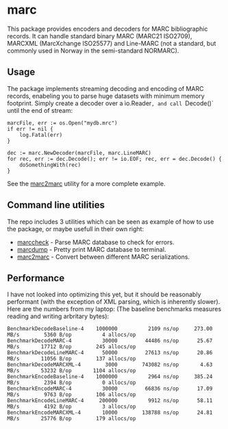 # marc

This package provides encoders and decoders for MARC bibliographic records. It can handle standard binary MARC (MARC21 ISO2709), MARCXML (MarcXchange ISO25577) and Line-MARC (not a standard, but commonly used in Norway in the semi-standard NORMARC).

## Usage 

The package implements streaming decoding and encoding of MARC records, enabeling you to parse huge datasets with minimum memory footprint. Simply create a decoder over a ìo.Reader`, and call `Decode()` until the end of stream:

```
marcFile, err := os.Open("mydb.mrc")
if err != nil {
	log.Fatal(err)
}

dec := marc.NewDecoder(marcFile, marc.LineMARC)
for rec, err := dec.Decode(); err != io.EOF; rec, err = dec.Decode() {
	doSomethingWith(rec)
}
```

See the [marc2marc](cmd/marc2marc) utility for a more complete example.

## Command line utilities

The repo includes 3 utilities which can be seen as example of how to use the package, or maybe usefull in their own right:

* [marccheck](cmd/marccheck) - Parse MARC database to check for errors.
* [marcdump](cmd/marcdump) - Pretty print MARC database to terminal.
* [marc2marc](cmd/marc2marc) - Convert between different MARC serializations.

## Performance

I have not looked into optimizing this yet, but it should be reasonably performant (with the exception of XML parsing, which is inherently slower). Here are the numbers from my laptop: (The baseline benchmarks measures reading and writing arbritary bytes):

```
BenchmarkDecodeBaseline-4	 1000000	      2109 ns/op	 273.00 MB/s	    5360 B/op	       4 allocs/op
BenchmarkDecodeMARC-4    	   30000	     44486 ns/op	  25.67 MB/s	   17712 B/op	     245 allocs/op
BenchmarkDecodeLineMARC-4	   50000	     27613 ns/op	  20.86 MB/s	   11056 B/op	     137 allocs/op
BenchmarkDecodeMARCXML-4 	    3000	    743082 ns/op	   4.63 MB/s	   53232 B/op	    1104 allocs/op
BenchmarkEncodeBaseline-4	 1000000	      2964 ns/op	 385.24 MB/s	    2394 B/op	       0 allocs/op
BenchmarkEncodeMARC-4    	   30000	     66836 ns/op	  17.09 MB/s	    9763 B/op	     106 allocs/op
BenchmarkEncodeLineMARC-4	  200000	      9912 ns/op	  58.11 MB/s	    4192 B/op	       3 allocs/op
BenchmarkEncodeMARCXML-4 	   10000	    138788 ns/op	  24.81 MB/s	   25776 B/op	     179 allocs/op
```